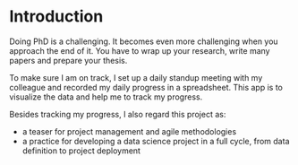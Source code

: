 # Introduction
Doing PhD is a challenging. It becomes even more challenging when you approach the end of it. 
You have to wrap up your research, write many papers and prepare your thesis. 

To make sure I am on track, I set up a daily standup meeting with my colleague and recorded my daily progress in a spreadsheet.
This app is to visualize the data and help me to track my progress. 

Besides tracking my progress, I also regard this project as: 
- a teaser for project management and agile methodologies
- a practice for developing a data science project in a full cycle, from data definition to project deployment